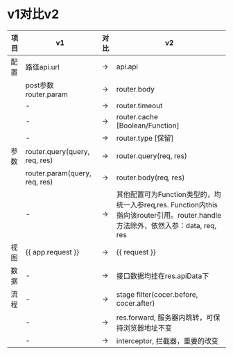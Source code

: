 # v1对比v2
| 项目 | v1 | 对比 | v2 |
| -- | -- | -- | -- |
| 配置 | 路径api.url | -> | api.api |
|  | post参数 router.param | -> | router.body |
|  | - | -> | router.timeout |
|  | - | -> | router.cache [Boolean/Function] |
|  | - | -> | router.type [保留] |
| 参数 | router.query(query, req, res) | ->| router.query(req, res) |
|  | router.param(query, req, res) | ->| router.body(req, res) |
|  | - | ->| 其他配置可为Function类型的，均统一入参req,res. Function内this指向该router引用。router.handle方法除外，依然入参：data, req, res |
| 视图 | {{ app.request }} | -> | {{ request }} |
| 数据 | - | -> | 接口数据均挂在res.apiData下 |
| 流程 | - | -> | stage filter(cocer.before, cocer.after) |
|  | - | -> | res.forward, 服务器内跳转，可保持浏览器地址不变 |
|  | - | -> | interceptor, 拦截器，重要的改变 |


